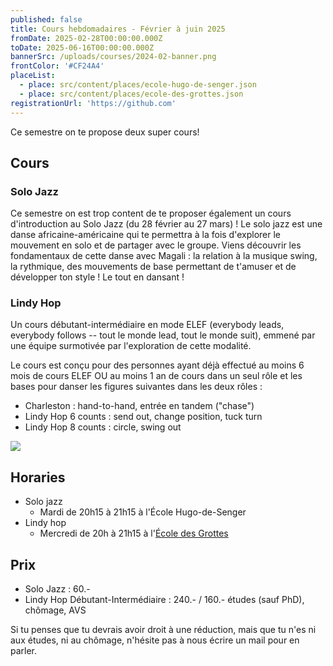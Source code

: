 ```yaml
---
published: false
title: Cours hebdomadaires - Février à juin 2025
fromDate: 2025-02-28T00:00:00.000Z
toDate: 2025-06-16T00:00:00.000Z
bannerSrc: /uploads/courses/2024-02-banner.png
frontColor: '#CF24A4'
placeList:
  - place: src/content/places/ecole-hugo-de-senger.json
  - place: src/content/places/ecole-des-grottes.json
registrationUrl: 'https://github.com'
---
```


Ce semestre on te propose deux super cours!

## Cours

### Solo Jazz

Ce semestre on est trop content de te proposer également un cours d'introduction au Solo Jazz (du 28 février au 27 mars) ! Le solo jazz est une danse africaine-américaine qui te permettra à la fois d'explorer le mouvement en solo et de partager avec le groupe. Viens découvrir les fondamentaux de cette danse avec Magali : la relation à la musique swing, la rythmique, des mouvements de base permettant de t'amuser et de développer ton style ! Le tout en dansant !

### Lindy Hop

Un cours débutant-intermédiaire en mode ELEF (everybody leads, everybody follows -- tout le monde lead, tout le monde suit), emmené par une équipe surmotivée par l'exploration de cette modalité.

Le cours est conçu pour des personnes ayant déjà effectué au moins 6 mois de cours ELEF OU au moins 1 an de cours dans un seul rôle et les bases pour danser les figures suivantes dans les deux rôles :

* Charleston : hand-to-hand, entrée en tandem ("chase")
* Lindy Hop 6 counts : send out, change position, tuck turn
* Lindy Hop 8 counts : circle, swing out

![](/uploads/courses/2024-02-28-calendrier.png)

## Horaries

* Solo jazz
  * Mardi de 20h15 à 21h15 à l'École Hugo-de-Senger
* Lindy hop
  * Mercredi de 20h à 21h15 à l'[École des Grottes](https://w3w.co/utiliser.poulpe.frayer)

## Prix

* Solo Jazz : 60.-
* Lindy Hop Débutant-Intermédiaire : 240.- / 160.- études (sauf PhD), chômage,
  AVS

Si tu penses que tu devrais avoir droit à une réduction, mais que tu n'es ni
aux études, ni au chômage, n'hésite pas à nous écrire un mail pour en parler.
